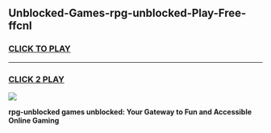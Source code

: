
## Unblocked-Games-rpg-unblocked-Play-Free-ffcnl
<h3>
<a href="https://premium76.site?title=rpg-unblocked&ref=24M">CLICK TO PLAY</a></h3>
<hr>

<h3>
<a href="https://premium76.site?title=rpg-unblocked&ref=24M">CLICK 2 PLAY</a>
  
</h3>

<a href="https://premium76.site?title=rpg-unblocked&ref=24M"><img src="https://clearcache.store/games.png"></a>


**rpg-unblocked games unblocked: Your Gateway to Fun and Accessible Online Gaming**

